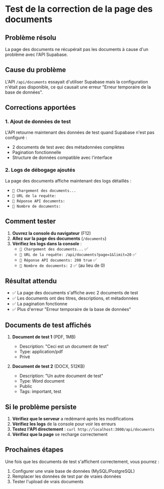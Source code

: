 # Test de la correction de la page des documents

## Problème résolu
La page des documents ne récupérait pas les documents à cause d'un problème avec l'API Supabase.

## Cause du problème
L'API `/api/documents` essayait d'utiliser Supabase mais la configuration n'était pas disponible, ce qui causait une erreur "Erreur temporaire de la base de données".

## Corrections apportées

### 1. Ajout de données de test
L'API retourne maintenant des données de test quand Supabase n'est pas configuré :
- 2 documents de test avec des métadonnées complètes
- Pagination fonctionnelle
- Structure de données compatible avec l'interface

### 2. Logs de débogage ajoutés
La page des documents affiche maintenant des logs détaillés :
- `📄 Chargement des documents...`
- `📄 URL de la requête:`
- `📄 Réponse API documents:`
- `📄 Nombre de documents:`

## Comment tester

1. **Ouvrez la console du navigateur** (F12)
2. **Allez sur la page des documents** (`/documents`)
3. **Vérifiez les logs dans la console** :
   - `📄 Chargement des documents...` ✅
   - `📄 URL de la requête: /api/documents?page=1&limit=20` ✅
   - `📄 Réponse API documents: 200 true` ✅
   - `📄 Nombre de documents: 2` ✅ (au lieu de 0)

## Résultat attendu

- ✅ La page des documents s'affiche avec 2 documents de test
- ✅ Les documents ont des titres, descriptions, et métadonnées
- ✅ La pagination fonctionne
- ✅ Plus d'erreur "Erreur temporaire de la base de données"

## Documents de test affichés

1. **Document de test 1** (PDF, 1MB)
   - Description: "Ceci est un document de test"
   - Type: application/pdf
   - Privé

2. **Document de test 2** (DOCX, 512KB)
   - Description: "Un autre document de test"
   - Type: Word document
   - Public
   - Tags: important, test

## Si le problème persiste

1. **Vérifiez que le serveur** a redémarré après les modifications
2. **Vérifiez les logs** de la console pour voir les erreurs
3. **Testez l'API directement** : `curl http://localhost:3000/api/documents`
4. **Vérifiez que la page** se recharge correctement

## Prochaines étapes

Une fois que les documents de test s'affichent correctement, vous pourrez :
1. Configurer une vraie base de données (MySQL/PostgreSQL)
2. Remplacer les données de test par de vraies données
3. Tester l'upload de vrais documents
